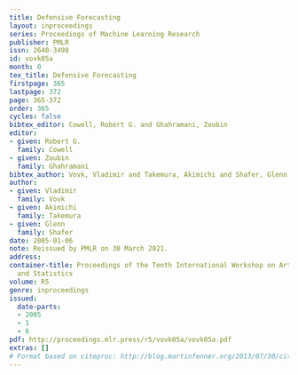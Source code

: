 ```yaml
---
title: Defensive Forecasting
layout: inproceedings
series: Proceedings of Machine Learning Research
publisher: PMLR
issn: 2640-3498
id: vovk05a
month: 0
tex_title: Defensive Forecasting
firstpage: 365
lastpage: 372
page: 365-372
order: 365
cycles: false
bibtex_editor: Cowell, Robert G. and Ghahramani, Zoubin
editor:
- given: Robert G.
  family: Cowell
- given: Zoubin
  family: Ghahramani
bibtex_author: Vovk, Vladimir and Takemura, Akimichi and Shafer, Glenn
author:
- given: Vladimir
  family: Vovk
- given: Akimichi
  family: Takemura
- given: Glenn
  family: Shafer
date: 2005-01-06
note: Reissued by PMLR on 30 March 2021.
address:
container-title: Proceedings of the Tenth International Workshop on Artificial Intelligence
  and Statistics
volume: R5
genre: inproceedings
issued:
  date-parts:
  - 2005
  - 1
  - 6
pdf: http://proceedings.mlr.press/r5/vovk05a/vovk05a.pdf
extras: []
# Format based on citeproc: http://blog.martinfenner.org/2013/07/30/citeproc-yaml-for-bibliographies/
---
```

